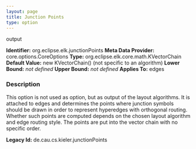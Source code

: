 ```yaml
---
layout: page
title: Junction Points
type: option
---
```

output

**Identifier:** org.eclipse.elk.junctionPoints
**Meta Data Provider:** core.options.CoreOptions
**Type:** org.eclipse.elk.core.math.KVectorChain
**Default Value:**  new KVectorChain()  (not specific to an algorithm)
**Lower Bound:** *not defined*
**Upper Bound:** *not defined*
**Applies To:** edges

### Description
This option is not used as option, but as output of the layout algorithms. It is attached to edges and determines the points where junction symbols should be drawn in order to represent hyperedges with orthogonal routing. Whether such points are computed depends on the chosen layout algorithm and edge routing style. The points are put into the vector chain with no specific order.

**Legacy Id:** de.cau.cs.kieler.junctionPoints

